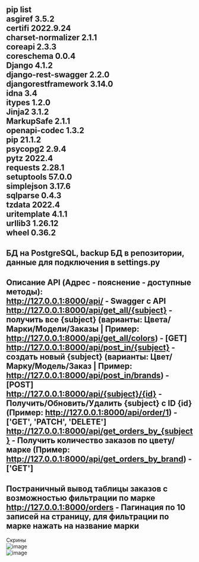 pip list  
asgiref             3.5.2   
certifi             2022.9.24   
charset-normalizer  2.1.1   
coreapi             2.3.3   
coreschema          0.0.4   
Django              4.1.2   
django-rest-swagger 2.2.0   
djangorestframework 3.14.0   
idna                3.4   
itypes              1.2.0   
Jinja2              3.1.2   
MarkupSafe          2.1.1   
openapi-codec       1.3.2   
pip                 21.1.2   
psycopg2            2.9.4   
pytz                2022.4   
requests            2.28.1   
setuptools          57.0.0   
simplejson          3.17.6   
sqlparse            0.4.3   
tzdata              2022.4   
uritemplate         4.1.1   
urllib3             1.26.12   
wheel               0.36.2   
---------------------------
БД на PostgreSQL, backup БД в репозитории, данные для подключения в settings.py
---------------------------
 Описание API (Адрес - пояснение - доступные методы):     
http://127.0.0.1:8000/api/ - Swagger с API   
http://127.0.0.1:8000/api/get_all/{subject} - получить все {subject} (варианты: Цвета/Марки/Модели/Заказы | Пример: http://127.0.0.1:8000/api/get_all/colors) - [GET]   
http://127.0.0.1:8000/api/post_in/{subject} - создать новый {subject} (варианты: Цвет/Марку/Модель/Заказ | Пример: http://127.0.0.1:8000/api/post_in/brands) - [POST]   
http://127.0.0.1:8000/api/{subject}/{id} - Получить/Обновить/Удалить {subject} с ID {id} (Пример: http://127.0.0.1:8000/api/order/1) - ['GET', 'PATCH', 'DELETE']   
http://127.0.0.1:8000/api/get_orders_by_{subject} - Получить количество заказов по цвету/марке (Пример: http://127.0.0.1:8000/api/get_orders_by_brand) - ['GET']   
--------------------------
Постраничный вывод таблицы заказов с возможностью фильтрации по марке    
http://127.0.0.1:8000/orders - Пагинация по 10 записей на страницу, для фильтрации по марке нажать на название марки   
--------------------------
Скрины  
![image](https://user-images.githubusercontent.com/72454035/195590008-b2d6c092-2691-4a03-8ac2-e53a98e54a75.png)   
![image](https://user-images.githubusercontent.com/72454035/195590078-ed2018a9-7b3b-4feb-aea8-0e429223a0b7.png)   
